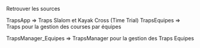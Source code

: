 Retrouver les sources 

TrapsApp => Traps Slalom et Kayak Cross (Time Trial)
TrapsEquipes => Traps pour la gestion des courses par équipes

TrapsManager_Equipes => TrapsManager pour la gestion des Traps Equipes
